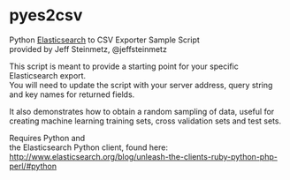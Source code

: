 pyes2csv
========

Python [Elasticsearch](http://www.elasticsearch.org/) to CSV Exporter Sample Script  
provided by Jeff Steinmetz, @jeffsteinmetz  
  
This script is meant to provide a starting point for your specific Elasticsearch export.  
You will need to update the script with your server address, query string and key names for returned fields.  
  
It also demonstrates how to obtain a random sampling of data, useful for creating machine learning training sets, cross validation sets and test sets.

Requires Python and  
the Elasticsearch Python client, found here:  
http://www.elasticsearch.org/blog/unleash-the-clients-ruby-python-php-perl/#python
